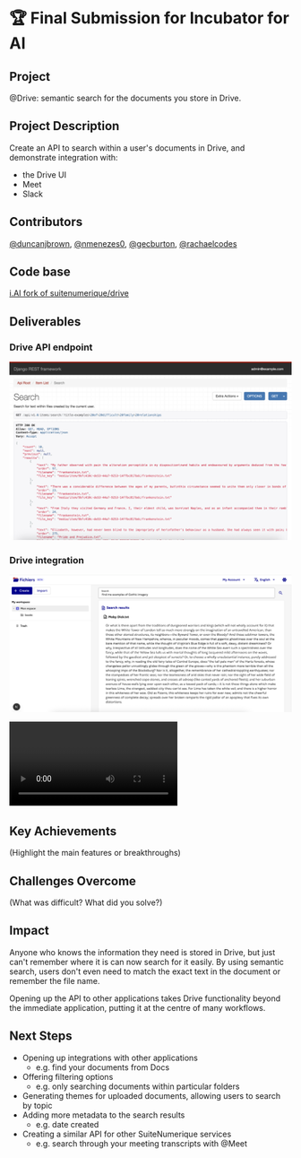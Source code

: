 # 🏆 Final Submission for Incubator for AI

## Project
@Drive: semantic search for the documents you store in Drive.

## Project Description
Create an API to search within a user's documents in Drive, and demonstrate integration with:
* the Drive UI
* Meet
* Slack

## Contributors
<a href="https://github.com/duncanjbrown">@duncanjbrown</a>, <a href="https://github.com/nmenezes0">@nmenezes0</a>, <a href="https://github.com/gecburton">@gecburton</a>, <a href="https://github.com/rachaelcodes">@rachaelcodes</a>

## Code base
[i.AI fork of suitenumerique/drive](https://github.com/i-dot-ai/drive)


## Deliverables
### Drive API endpoint
![image](assets/drive_search_api.png)
### Drive integration
![image](assets/drive_search_interface_results.png)

<video src="https://github.com/i-dot-ai/hackdays2025/raw/refs/heads/feature/i-ai-team-details/submissions/incubator-for-ai/assets/drive_search_interface_720.mp4" controls></video>


## Key Achievements
(Highlight the main features or breakthroughs)

## Challenges Overcome
(What was difficult? What did you solve?)

## Impact
Anyone who knows the information they need is stored in Drive, but just can't remember where it is can now search for it easily. By using semantic search, users don't even need to match the exact text in the document or remember the file name.

Opening up the API to other applications takes Drive functionality beyond the immediate application, putting it at the centre of many workflows. 

## Next Steps
* Opening up integrations with other applications
  * e.g. find your documents from Docs
* Offering filtering options
  * e.g. only searching documents within particular folders
* Generating themes for uploaded documents, allowing users to search by topic
* Adding more metadata to the search results
  * e.g. date created
* Creating a similar API for other SuiteNumerique services
  * e.g. search through your meeting transcripts with @Meet